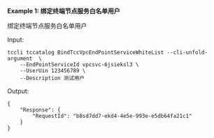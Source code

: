 **Example 1: 绑定终端节点服务白名单用户**

绑定终端节点服务白名单用户

Input: 

```
tccli tccatalog BindTccVpcEndPointServiceWhiteList --cli-unfold-argument  \
    --EndPointServiceId vpcsvc-6jsieksl3 \
    --UserUin 123456789 \
    --Description 测试用户
```

Output: 
```
{
    "Response": {
        "RequestId": "b8sd7dd7-ekd4-4e5e-993e-e5db64fa21c1"
    }
}
```

